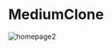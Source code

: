 # MediumClone
![homepage2](https://user-images.githubusercontent.com/109763478/227008157-88f40d92-1f3f-48e7-8bd2-7497a02e5727.png)
